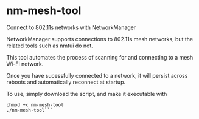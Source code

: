 # nm-mesh-tool
Connect to 802.11s networks with NetworkManager

NetworkManager supports connections to 802.11s mesh networks, but the related tools such as nmtui do not.

This tool automates the process of scanning for and connecting to a mesh Wi-Fi network.

Once you have sucessfully connected to a network, it will persist across reboots and automatically reconnect at startup.

To use, simply download the script, and make it executable with

```https://raw.githubusercontent.com/dB-SPL/nm-mesh-tool/refs/heads/main/nm-mesh-tool
chmod +x nm-mesh-tool
./nm-mesh-tool```
